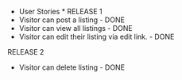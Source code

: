 * User Stories *
RELEASE 1
* Visitor can post a listing - DONE
* Visitor can view all listings - DONE
* Visitor can edit their listing via edit link. - DONE


RELEASE 2
* Visitor can delete listing - DONE